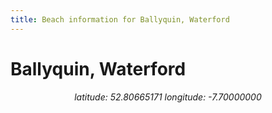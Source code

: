 ```yaml
---
title: Beach information for Ballyquin, Waterford
---
```

# Ballyquin, Waterford 

<div align="center"><i>latitude: 52.80665171 longitude: -7.70000000</i></div>